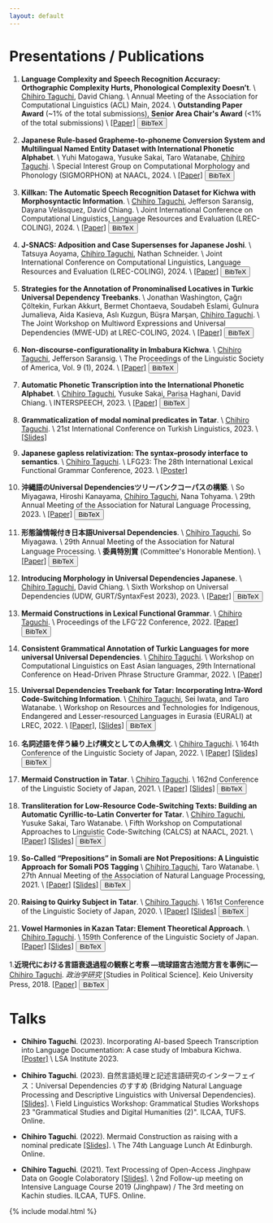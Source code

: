 ```yaml
---
layout: default
---
```


# Presentations / Publications
1. **Language Complexity and Speech Recognition Accuracy: Orthographic Complexity Hurts, Phonological Complexity Doesn’t**. \\
<ins>Chihiro Taguchi</ins>, David Chiang. \\
Annual Meeting of the Association for Computational Linguistics (ACL) Main, 2024. \\
**Outstanding Paper Award** (~1% of the total submissions), **Senior Area Chair's Award** (<1% of the total submissions) \\
[[Paper]](https://arxiv.org/abs/2406.09202) <button class="bibtex-button" onclick="showBibtex('taguchi_chiang_2024_language')">BibTeX</button>

1. **Japanese Rule-based Grapheme-to-phoneme Conversion System and Multilingual Named Entity Dataset with International Phonetic Alphabet**. \\
Yuhi Matogawa, Yusuke Sakai, Taro Watanabe, <ins>Chihiro Taguchi</ins>. \\
Special Interest Group on Computational Morphology and Phonology (SIGMORPHON) at NAACL, 2024. \\
[[Paper]](https://aclanthology.org/2024.sigmorphon-1.9) <button class="bibtex-button" onclick="showBibtex('matogawa_etal_2024_japanese')">BibTeX</button>

1. **Killkan: The Automatic Speech Recognition Dataset for Kichwa with Morphosyntactic Information**. \\
<ins>Chihiro Taguchi</ins>, Jefferson Saransig, Dayana Velásquez, David Chiang. \\
Joint International Conference on Computational Linguistics, Language Resources and Evaluation (LREC-COLING), 2024. \\
[[Paper]](https://aclanthology.org/2024.lrec-main.852) <button class="bibtex-button" onclick="showBibtex('taguchi_etal_2024_killkan')">BibTeX</button>

1. **J-SNACS: Adposition and Case Supersenses for Japanese Joshi**. \\
Tatsuya Aoyama, <ins>Chihiro Taguchi</ins>, Nathan Schneider. \\
Joint International Conference on Computational Linguistics, Language Resources and Evaluation (LREC-COLING), 2024. \\
[[Paper]](https://aclanthology.org/2024.lrec-main.839) <button class="bibtex-button" onclick="showBibtex('aoyama_etal_2024_jsnacs')">BibTeX</button>

1. **Strategies for the Annotation of Pronominalised Locatives in Turkic Universal Dependency Treebanks**. \\
Jonathan Washington, Çağrı Çöltekin, Furkan Akkurt, Bermet Chontaeva, Soudabeh Eslami, Gulnura Jumalieva, Aida Kasieva, Aslı Kuzgun, Büşra Marşan, <ins>Chihiro Taguchi</ins>. \\
The Joint Workshop on Multiword Expressions and Universal Dependencies (MWE-UD) at LREC-COLING, 2024. \\
[[Paper]](https://aclanthology.org/2024.mwe-1.25) <button class="bibtex-button" onclick="showBibtex('washington_etal_2024_strategies')">BibTeX</button>

1. **Non-discourse-configurationality in Imbabura Kichwa**. \\
<ins>Chihiro Taguchi</ins>, Jefferson Saransig. \\
The Proceedings of the Linguistic Society of America, Vol. 9 (1), 2024. \\
[[Paper]](https://journals.linguisticsociety.org/proceedings/index.php/PLSA/article/view/5687) <button class="bibtex-button" onclick="showBibtex('taguchi_saransig_2024_non')">BibTeX</button>

1. **Automatic Phonetic Transcription into the International Phonetic Alphabet**. \\
<ins>Chihiro Taguchi</ins>, Yusuke Sakai, Parisa Haghani, David Chiang. \\
INTERSPEECH, 2023. \\
[[Paper]](https://arxiv.org/abs/2308.03917) <button class="bibtex-button" onclick="showBibtex('taguchi_etal_2023_universal')">BibTeX</button>

1. **Grammaticalization of modal nominal predicates in Tatar**. \\
<ins>Chihiro Taguchi</ins>. \\
21st International Conference on Turkish Linguistics, 2023. \\
[[Slides]](./assets/pdf/ICTL_Tatar_modal_nominal_predicate.pdf)

1. **Japanese gapless relativization: The syntax–prosody interface to semantics**. \\
<ins>Chihiro Taguchi</ins>. \\
LFG23: The 28th International Lexical Functional Grammar Conference, 2023. \\
[[Poster]](./assets/pdf/LFG23_Poster.pdf)

1. **沖縄語のUniversal Dependenciesツリーバンクコーパスの構築**. \\
So Miyagawa, Hiroshi Kanayama, <ins>Chihiro Taguchi</ins>, Nana Tohyama. \\
29th Annual Meeting of the Association for Natural Language Processing, 2023. \\
[[Paper]](https://www.anlp.jp/proceedings/annual_meeting/2023/pdf_dir/P3-8.pdf) <button class="bibtex-button" onclick="showBibtex('miyagawa_etal_2023_okinawago')">BibTeX</button>

1. **形態論情報付き日本語Universal Dependencies**. \\
<ins>Chihiro Taguchi</ins>, So Miyagawa. \\
29th Annual Meeting of the Association for Natural Language Processing. \\
**委員特別賞** (Committee's Honorable Mention). \\
[[Paper]](https://www.anlp.jp/proceedings/annual_meeting/2023/pdf_dir/P3-6.pdf) <button class="bibtex-button" onclick="showBibtex('taguchi_miyagawa_2023_keitairon')">BibTeX</button>

1. **Introducing Morphology in Universal Dependencies Japanese**. \\
<ins>Chihiro Taguchi</ins>, David Chiang. \\
Sixth Workshop on Universal Dependencies (UDW, GURT/SyntaxFest 2023), 2023. \\
[[Paper]](https://aclanthology.org/2023.udw-1.8/) <button class="bibtex-button" onclick="showBibtex('taguchi_chiang_2023_introducing')">BibTeX</button>

1. **Mermaid Constructions in Lexical Functional Grammar**. \\
<ins>Chihiro Taguchi</ins>. \\
Proceedings of the LFG'22 Conference, 2022.
[[Paper]](https://ojs.ub.uni-konstanz.de/lfg/index.php/main/article/view/19) <button class="bibtex-button" onclick="showBibtex('taguchi_2022_mermaid')">BibTeX</button>

1. **Consistent Grammatical Annotation of Turkic Languages for more universal Universal Dependencies**. \\
<ins>Chihiro Taguchi</ins>. \\
Workshop on Computational Linguistics on East Asian languages, 29th International Conference on Head-Driven Phrase Structure Grammar, 2022. \\
[[Paper]](https://hpsg2022.github.io/abstracts/Taguchi.pdf) 

1. **Universal Dependencies Treebank for Tatar: Incorporating Intra-Word Code-Switching Information**. \\
<ins>Chihiro Taguchi</ins>, Sei Iwata, and Taro Watanabe. \\
Workshop on Resources and Technologies for Indigenous, Endangered and Lesser-resourced Languages in Eurasia (EURALI) at LREC, 2022. \\
[[Paper]](./assets/pdf/LREC2022.pdf), [[Slides]](./assets/pdf/20_EURALI_2022.pdf) <button class="bibtex-button" onclick="showBibtex('taguchi_etal_2022_universal')">BibTeX</button>

1. **名詞述語を伴う繰り上げ構文としての人魚構文**. \\
<ins>Chihiro Taguchi</ins>. \\
164th Conference of the Linguistic Society of Japan, 2022. \\
[[Paper]](./assets/pdf/LSJ164_Paper.pdf) [[Slides]](./assets/pdf/LSJ164_Slides_final.pdf) <button class="bibtex-button" onclick="showBibtex('taguchi_2022_meishi')">BibTeX</button>

1. **Mermaid Construction in Tatar**. \\
<ins>Chihiro Taguchi</ins>. \\
162nd Conference of the Linguistic Society of Japan, 2021. \\
[[Paper]](./assets/pdf/LSJ162_Paper.pdf) [[Slides]](./assets/pdf/LSJ162_Slides.pdf) <button class="bibtex-button" onclick="showBibtex('taguchi_2022_mermaid')">BibTeX</button>

1. **Transliteration for Low-Resource Code-Switching Texts: Building an Automatic Cyrillic-to-Latin Converter for Tatar**. \\
<ins>Chihiro Taguchi</ins>, Yusuke Sakai, Taro Watanabe. \\
Fifth Workshop on Computational Approaches to Linguistic Code-Switching (CALCS) at NAACL, 2021. \\
[[Paper]](./assets/pdf/CALCS_CR.pdf) [[Slides]](./assets/pdf/CALCS_Slides.pdf) <button class="bibtex-button" onclick="showBibtex('taguchi_etal_2021_transliteration')">BibTeX</button>

1. **So-Called “Prepositions” in Somali are Not Prepositions: A Linguistic Approach for Somali POS Tagging** \\
<ins>Chihiro Taguchi</ins>, Taro Watanabe. \\
27th Annual Meeting of the Association of Natural Language Processing, 2021. \\
[[Paper]](./pdf/ANLP2021final.pdf) [[Slides]](./assets/pdf/ANLP2021_Slides.pdf) <button class="bibtex-button" onclick="showBibtex('taguchi_watanabe_2021_so')">BibTeX</button>

1. **Raising to Quirky Subject in Tatar**. \\
<ins>Chihiro Taguchi</ins>. \\
161st Conference of the Linguistic Society of Japan, 2020. \\
[[Paper]](./assets/pdf/A-2_161.pdf) [[Slides]](./assets/pdf/LSJ161_Slides.pdf) <button class="bibtex-button" onclick="showBibtex('taguchi_2020_raising')">BibTeX</button>

1. **Vowel Harmonies in Kazan Tatar: Element Theoretical Approach**. \\
<ins>Chihiro Taguchi</ins>. \\
159th Conference of the Linguistic Society of Japan.
[[Paper]](./assets/pdf/C-7_159.pdf) [[Slides]](./assets/pdf/LSJ159_Slides.pdf) <button class="bibtex-button" onclick="showBibtex('taguchi_2019_vowel')">BibTeX</button>

1.**近現代における言語衰退過程の観察と考察 —琉球語宮古池間方言を事例に—**
<ins>Chihiro Taguchi</ins>.
*政治学研究* [Studies in Political Science]. Keio University Press, 2018.
[[Paper]](./assets/pdf/Seijigakukenkyu_Miyako.pdf) <button class="bibtex-button" onclick="showBibtex('taguchi_2018_kingendai')">BibTeX</button>

# Talks
- **Chihiro Taguchi**. (2023). Incorporating AI-based Speech Transcription into Language Documentation: A case study of Imbabura Kichwa. [[Poster]](./assets/pdf/LSA_Institute2023_poster.pdf) \\
LSA Institute 2023.

- **Chihiro Taguchi**. (2023). 自然言語処理と記述言語研究のインターフェイス：Universal Dependencies のすすめ (Bridging Natural Language Processing and Descriptive Linguistics with Universal Dependencies). [[Slides]](./assets/pdf/UD_langdoc.pdf). \\
Field Linguistics Workshop: Grammatical Studies Workshops 23 "Grammatical Studies and Digital Humanities (2)". ILCAA, TUFS. Online. 

- **Chihiro Taguchi**. (2022). Mermaid Construction as raising with a nominal predicate [[Slides]](./assets/pdf/Edinburgh_Language_Lunch_Taguchi.pdf). \\
The 74th Language Lunch At Edinburgh. Online.

- **Chihiro Taguchi**. (2021). Text Processing of Open-Access Jinghpaw Data on Google Colaboratory [[Slides]](./assets/pdf/Jinghpaw_followup_Taguchi.pdf). \\
2nd Follow-up meeting on Intensive Language Course 2019 (Jinghpaw) / The 3rd meeting on Kachin studies. ILCAA, TUFS. Online.

<!-- Include the modal structure from _includes/modal.html -->
{% include modal.html %}

<!-- Link the external CSS file -->
<link rel="stylesheet" type="text/css" href="assets/css/button.css">

<!-- Link the external JavaScript file -->
<script src="assets/js/scripts.js"></script>